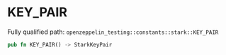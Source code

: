 # KEY_PAIR

Fully qualified path: `openzeppelin_testing::constants::stark::KEY_PAIR`

```rust
pub fn KEY_PAIR() -> StarkKeyPair
```

